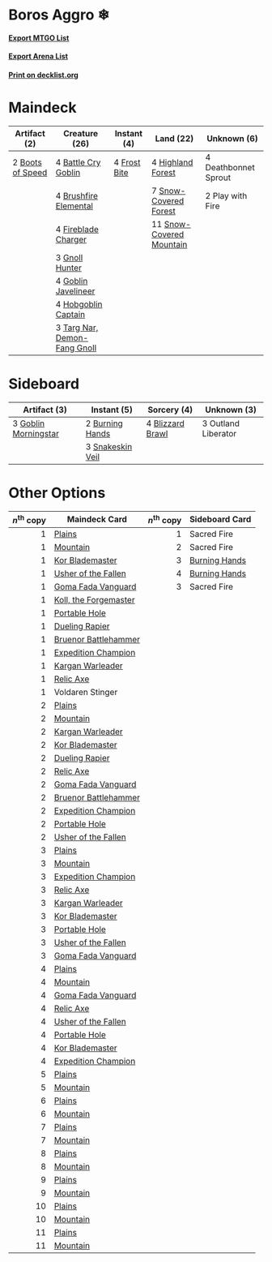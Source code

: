 # Boros Aggro ❄

#### [Export MTGO List](../collection/Boros%20Aggro%20❄/Boros%20Aggro%20❄.txt)
#### [Export Arena List](../collection/Boros%20Aggro%20❄/Boros%20Aggro%20❄_arena.txt)
#### [Print on decklist.org](http://decklist.org/?deckmain=4%09Battle%20Cry%20Goblin%0A2%09Boots%20of%20Speed%0A4%09Brushfire%20Elemental%0A4%09Deathbonnet%20Sprout%0A4%09Fireblade%20Charger%0A4%09Frost%20Bite%0A3%09Gnoll%20Hunter%0A4%09Goblin%20Javelineer%0A4%09Highland%20Forest%0A4%09Hobgoblin%20Captain%0A2%09Play%20with%20Fire%0A7%09Snow-Covered%20Forest%0A11%09Snow-Covered%20Mountain%0A3%09Targ%20Nar,%20Demon-Fang%20Gnoll&deckside=4%09Blizzard%20Brawl%0A2%09Burning%20Hands%0A3%09Goblin%20Morningstar%0A3%09Outland%20Liberator%0A3%09Snakeskin%20Veil)
# Maindeck

|                                       Artifact (2)                                        |                                             Creature (26)                                             |                                      Instant (4)                                      |                                             Land (22)                                             |    Unknown (6)     |
|-------------------------------------------------------------------------------------------|-------------------------------------------------------------------------------------------------------|---------------------------------------------------------------------------------------|---------------------------------------------------------------------------------------------------|--------------------|
|2 [Boots of Speed](http://gatherer.wizards.com/Pages/Card/Details.aspx?multiverseid=527420)|4 [Battle Cry Goblin](http://gatherer.wizards.com/Pages/Card/Details.aspx?multiverseid=527419)         |4 [Frost Bite](http://gatherer.wizards.com/Pages/Card/Details.aspx?multiverseid=503750)|4 [Highland Forest](http://gatherer.wizards.com/Pages/Card/Details.aspx?multiverseid=503881)       |4 Deathbonnet Sprout|
|                                                                                           |4 [Brushfire Elemental](http://gatherer.wizards.com/Pages/Card/Details.aspx?multiverseid=491872)       |                                                                                       |7 [Snow-Covered Forest](http://gatherer.wizards.com/Pages/Card/Details.aspx?multiverseid=121192)   |2 Play with Fire    |
|                                                                                           |4 [Fireblade Charger](http://gatherer.wizards.com/Pages/Card/Details.aspx?multiverseid=491779)         |                                                                                       |11 [Snow-Covered Mountain](http://gatherer.wizards.com/Pages/Card/Details.aspx?multiverseid=121233)|                    |
|                                                                                           |3 [Gnoll Hunter](http://gatherer.wizards.com/Pages/Card/Details.aspx?multiverseid=527472)              |                                                                                       |                                                                                                   |                    |
|                                                                                           |4 [Goblin Javelineer](http://gatherer.wizards.com/Pages/Card/Details.aspx?multiverseid=527431)         |                                                                                       |                                                                                                   |                    |
|                                                                                           |4 [Hobgoblin Captain](http://gatherer.wizards.com/Pages/Card/Details.aspx?multiverseid=527435)         |                                                                                       |                                                                                                   |                    |
|                                                                                           |3 [Targ Nar, Demon-Fang Gnoll](http://gatherer.wizards.com/Pages/Card/Details.aspx?multiverseid=527521)|                                                                                       |                                                                                                   |                    |


# Sideboard

|                                         Artifact (3)                                          |                                        Instant (5)                                        |                                        Sorcery (4)                                        |    Unknown (3)    |
|-----------------------------------------------------------------------------------------------|-------------------------------------------------------------------------------------------|-------------------------------------------------------------------------------------------|-------------------|
|3 [Goblin Morningstar](http://gatherer.wizards.com/Pages/Card/Details.aspx?multiverseid=527432)|2 [Burning Hands](http://gatherer.wizards.com/Pages/Card/Details.aspx?multiverseid=527422) |4 [Blizzard Brawl](http://gatherer.wizards.com/Pages/Card/Details.aspx?multiverseid=503775)|3 Outland Liberator|
|                                                                                               |3 [Snakeskin Veil](http://gatherer.wizards.com/Pages/Card/Details.aspx?multiverseid=503810)|                                                                                           |                   |


# Other Options

|*n*<sup>th</sup> copy|                                         Maindeck Card                                          |*n*<sup>th</sup> copy|                                     Sideboard Card                                     |
|--------------------:|------------------------------------------------------------------------------------------------|--------------------:|----------------------------------------------------------------------------------------|
|                    1|[Plains](http://gatherer.wizards.com/Pages/Card/Details.aspx?multiverseid=439856)               |                    1|Sacred Fire                                                                             |
|                    1|[Mountain](http://gatherer.wizards.com/Pages/Card/Details.aspx?multiverseid=439859)             |                    2|Sacred Fire                                                                             |
|                    1|[Kor Blademaster](http://gatherer.wizards.com/Pages/Card/Details.aspx?multiverseid=491644)      |                    3|[Burning Hands](http://gatherer.wizards.com/Pages/Card/Details.aspx?multiverseid=527422)|
|                    1|[Usher of the Fallen](http://gatherer.wizards.com/Pages/Card/Details.aspx?multiverseid=503641)  |                    4|[Burning Hands](http://gatherer.wizards.com/Pages/Card/Details.aspx?multiverseid=527422)|
|                    1|[Goma Fada Vanguard](http://gatherer.wizards.com/Pages/Card/Details.aspx?multiverseid=491781)   |                    3|Sacred Fire                                                                             |
|                    1|[Koll, the Forgemaster](http://gatherer.wizards.com/Pages/Card/Details.aspx?multiverseid=503836)|                     |                                                                                        |
|                    1|[Portable Hole](http://gatherer.wizards.com/Pages/Card/Details.aspx?multiverseid=527320)        |                     |                                                                                        |
|                    1|[Dueling Rapier](http://gatherer.wizards.com/Pages/Card/Details.aspx?multiverseid=527427)       |                     |                                                                                        |
|                    1|[Bruenor Battlehammer](http://gatherer.wizards.com/Pages/Card/Details.aspx?multiverseid=527506) |                     |                                                                                        |
|                    1|[Expedition Champion](http://gatherer.wizards.com/Pages/Card/Details.aspx?multiverseid=491778)  |                     |                                                                                        |
|                    1|[Kargan Warleader](http://gatherer.wizards.com/Pages/Card/Details.aspx?multiverseid=491875)     |                     |                                                                                        |
|                    1|[Relic Axe](http://gatherer.wizards.com/Pages/Card/Details.aspx?multiverseid=491899)            |                     |                                                                                        |
|                    1|Voldaren Stinger                                                                                |                     |                                                                                        |
|                    2|[Plains](http://gatherer.wizards.com/Pages/Card/Details.aspx?multiverseid=439856)               |                     |                                                                                        |
|                    2|[Mountain](http://gatherer.wizards.com/Pages/Card/Details.aspx?multiverseid=439859)             |                     |                                                                                        |
|                    2|[Kargan Warleader](http://gatherer.wizards.com/Pages/Card/Details.aspx?multiverseid=491875)     |                     |                                                                                        |
|                    2|[Kor Blademaster](http://gatherer.wizards.com/Pages/Card/Details.aspx?multiverseid=491644)      |                     |                                                                                        |
|                    2|[Dueling Rapier](http://gatherer.wizards.com/Pages/Card/Details.aspx?multiverseid=527427)       |                     |                                                                                        |
|                    2|[Relic Axe](http://gatherer.wizards.com/Pages/Card/Details.aspx?multiverseid=491899)            |                     |                                                                                        |
|                    2|[Goma Fada Vanguard](http://gatherer.wizards.com/Pages/Card/Details.aspx?multiverseid=491781)   |                     |                                                                                        |
|                    2|[Bruenor Battlehammer](http://gatherer.wizards.com/Pages/Card/Details.aspx?multiverseid=527506) |                     |                                                                                        |
|                    2|[Expedition Champion](http://gatherer.wizards.com/Pages/Card/Details.aspx?multiverseid=491778)  |                     |                                                                                        |
|                    2|[Portable Hole](http://gatherer.wizards.com/Pages/Card/Details.aspx?multiverseid=527320)        |                     |                                                                                        |
|                    2|[Usher of the Fallen](http://gatherer.wizards.com/Pages/Card/Details.aspx?multiverseid=503641)  |                     |                                                                                        |
|                    3|[Plains](http://gatherer.wizards.com/Pages/Card/Details.aspx?multiverseid=439856)               |                     |                                                                                        |
|                    3|[Mountain](http://gatherer.wizards.com/Pages/Card/Details.aspx?multiverseid=439859)             |                     |                                                                                        |
|                    3|[Expedition Champion](http://gatherer.wizards.com/Pages/Card/Details.aspx?multiverseid=491778)  |                     |                                                                                        |
|                    3|[Relic Axe](http://gatherer.wizards.com/Pages/Card/Details.aspx?multiverseid=491899)            |                     |                                                                                        |
|                    3|[Kargan Warleader](http://gatherer.wizards.com/Pages/Card/Details.aspx?multiverseid=491875)     |                     |                                                                                        |
|                    3|[Kor Blademaster](http://gatherer.wizards.com/Pages/Card/Details.aspx?multiverseid=491644)      |                     |                                                                                        |
|                    3|[Portable Hole](http://gatherer.wizards.com/Pages/Card/Details.aspx?multiverseid=527320)        |                     |                                                                                        |
|                    3|[Usher of the Fallen](http://gatherer.wizards.com/Pages/Card/Details.aspx?multiverseid=503641)  |                     |                                                                                        |
|                    3|[Goma Fada Vanguard](http://gatherer.wizards.com/Pages/Card/Details.aspx?multiverseid=491781)   |                     |                                                                                        |
|                    4|[Plains](http://gatherer.wizards.com/Pages/Card/Details.aspx?multiverseid=439856)               |                     |                                                                                        |
|                    4|[Mountain](http://gatherer.wizards.com/Pages/Card/Details.aspx?multiverseid=439859)             |                     |                                                                                        |
|                    4|[Goma Fada Vanguard](http://gatherer.wizards.com/Pages/Card/Details.aspx?multiverseid=491781)   |                     |                                                                                        |
|                    4|[Relic Axe](http://gatherer.wizards.com/Pages/Card/Details.aspx?multiverseid=491899)            |                     |                                                                                        |
|                    4|[Usher of the Fallen](http://gatherer.wizards.com/Pages/Card/Details.aspx?multiverseid=503641)  |                     |                                                                                        |
|                    4|[Portable Hole](http://gatherer.wizards.com/Pages/Card/Details.aspx?multiverseid=527320)        |                     |                                                                                        |
|                    4|[Kor Blademaster](http://gatherer.wizards.com/Pages/Card/Details.aspx?multiverseid=491644)      |                     |                                                                                        |
|                    4|[Expedition Champion](http://gatherer.wizards.com/Pages/Card/Details.aspx?multiverseid=491778)  |                     |                                                                                        |
|                    5|[Plains](http://gatherer.wizards.com/Pages/Card/Details.aspx?multiverseid=439856)               |                     |                                                                                        |
|                    5|[Mountain](http://gatherer.wizards.com/Pages/Card/Details.aspx?multiverseid=439859)             |                     |                                                                                        |
|                    6|[Plains](http://gatherer.wizards.com/Pages/Card/Details.aspx?multiverseid=439856)               |                     |                                                                                        |
|                    6|[Mountain](http://gatherer.wizards.com/Pages/Card/Details.aspx?multiverseid=439859)             |                     |                                                                                        |
|                    7|[Plains](http://gatherer.wizards.com/Pages/Card/Details.aspx?multiverseid=439856)               |                     |                                                                                        |
|                    7|[Mountain](http://gatherer.wizards.com/Pages/Card/Details.aspx?multiverseid=439859)             |                     |                                                                                        |
|                    8|[Plains](http://gatherer.wizards.com/Pages/Card/Details.aspx?multiverseid=439856)               |                     |                                                                                        |
|                    8|[Mountain](http://gatherer.wizards.com/Pages/Card/Details.aspx?multiverseid=439859)             |                     |                                                                                        |
|                    9|[Plains](http://gatherer.wizards.com/Pages/Card/Details.aspx?multiverseid=439856)               |                     |                                                                                        |
|                    9|[Mountain](http://gatherer.wizards.com/Pages/Card/Details.aspx?multiverseid=439859)             |                     |                                                                                        |
|                   10|[Plains](http://gatherer.wizards.com/Pages/Card/Details.aspx?multiverseid=439856)               |                     |                                                                                        |
|                   10|[Mountain](http://gatherer.wizards.com/Pages/Card/Details.aspx?multiverseid=439859)             |                     |                                                                                        |
|                   11|[Plains](http://gatherer.wizards.com/Pages/Card/Details.aspx?multiverseid=439856)               |                     |                                                                                        |
|                   11|[Mountain](http://gatherer.wizards.com/Pages/Card/Details.aspx?multiverseid=439859)             |                     |                                                                                        |

